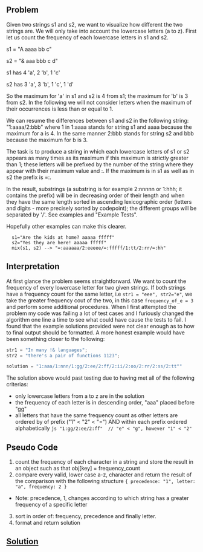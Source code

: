 ## Problem 

Given two strings s1 and s2, we want to visualize how different the two strings are. We will only take into account the lowercase letters (a to z). First let us count the frequency of each lowercase letters in s1 and s2.

s1 = "A aaaa bb c"

s2 = "& aaa bbb c d"

s1 has 4 'a', 2 'b', 1 'c'

s2 has 3 'a', 3 'b', 1 'c', 1 'd'

So the maximum for 'a' in s1 and s2 is 4 from s1; the maximum for 'b' is 3 from s2. In the following we will not consider letters when the maximum of their occurrences is less than or equal to 1.

We can resume the differences between s1 and s2 in the following string: "1:aaaa/2:bbb" where 1 in 1:aaaa stands for string s1 and aaaa because the maximum for a is 4. In the same manner 2:bbb stands for string s2 and bbb because the maximum for b is 3.

The task is to produce a string in which each lowercase letters of s1 or s2 appears as many times as its maximum if this maximum is strictly greater than 1; these letters will be prefixed by the number of the string where they appear with their maximum value and :. If the maximum is in s1 as well as in s2 the prefix is =:.

In the result, substrings (a substring is for example 2:nnnnn or 1:hhh; it contains the prefix) will be in decreasing order of their length and when they have the same length sorted in ascending lexicographic order (letters and digits - more precisely sorted by codepoint); the different groups will be separated by '/'. See examples and "Example Tests".

Hopefully other examples can make this clearer.

```
  s1="Are the kids at home? aaaaa fffff"
  s2="Yes they are here! aaaaa fffff"
  mix(s1, s2) --> "=:aaaaaa/2:eeeee/=:fffff/1:tt/2:rr/=:hh"

```

## Interpretation

At first glance the problem seems straightforward. We want to count the frequency of every lowercase letter for two given strings. If both strings have a frequency count for the same letter, i.e ``` str1 = "eee", str2="e" ```, we take the greater frequency cout of the two, in this case ```frequency_of_e = 3``` and perform some additional procedures. When I first attempted the problem my code was failing a lot of test cases and I furiously changed the algorithm one line a time to see what could have cause the tests to fail. I found that the example solutions provided were not clear enough as to how to final output should be formatted. A more honest example would have been something closer to the following:

```js
str1 = "In many !& languages";
str2 = "there's a pair of functions 1123";

solution = "1:aaa/1:nnn/1:gg/2:ee/2:ff/2:ii/2:oo/2:rr/2:ss/2:tt""
```

The solution above would past testing due to having met all of the following criterias:
* only lowercase letters from a to z are in the solution
* the frequency of each letter is in descending order, "aaa" placed before "gg"
* all letters that have the same frequency count as other letters are ordered by of prefix ("1" < "2" < "=") AND within each prefix ordered alphabetically
```js "1:gg/2:ee/2:ff"  // "e" < "g", however "1" < "2" ```

## Pseudo Code

1. count the frequency of each character in a string and store the result in an object such as that obj[key] = frequency_count
2. compare every valid, lower case a-z, character and return the result of the comparison with the following structure
``` { precedence: "1", letter: "a", frequency: 2 } ```
- Note: precedence, 1, changes according to which string has a greater frequency of a specific letter
3. sort in order of: frequency, precedence and finally letter.
4. format and return solution

## [Solution]()
